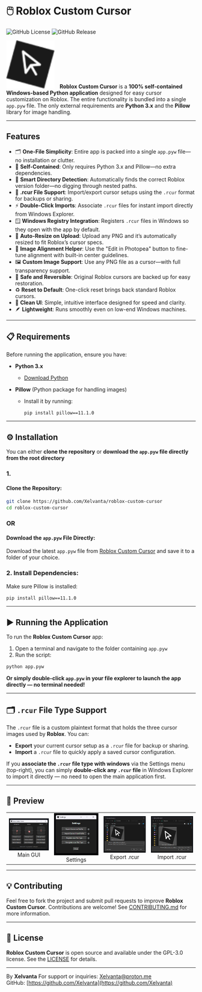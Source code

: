 # 🖱️ Roblox Custom Cursor

![GitHub License](https://img.shields.io/github/license/Xelvanta/roblox-custom-cursor?label=License\&color=orange)
![GitHub Release](https://img.shields.io/github/v/release/Xelvanta/roblox-custom-cursor?include_prereleases\&label=Release\&color=green)

<p align="left">
  <img src="assets/RobloxCustomCursorIcon.png" width="128" style="margin-right: 10px;">
  <strong>Roblox Custom Cursor</strong> is a <strong>100% self-contained Windows-based Python application</strong> designed for easy cursor customization on Roblox.  
  The entire functionality is bundled into a single <code>app.pyw</code> file.  
  The only external requirements are <strong>Python 3.x</strong> and the <strong>Pillow</strong> library for image handling.
</p>

---

## Features

* 🗂️ **One-File Simplicity**: Entire app is packed into a single `app.pyw` file—no installation or clutter.
* 🐍 **Self-Contained**: Only requires Python 3.x and Pillow—no extra dependencies.
* 📁 **Smart Directory Detection**: Automatically finds the correct Roblox version folder—no digging through nested paths.
* 💾 **.rcur File Support**: Import/export cursor setups using the `.rcur` format for backups or sharing.
* ⚡ **Double-Click Imports**: Associate `.rcur` files for instant import directly from Windows Explorer.
* 🪟 **Windows Registry Integration**: Registers `.rcur` files in Windows so they open with the app by default.
* 📐 **Auto-Resize on Upload**: Upload any PNG and it’s automatically resized to fit Roblox’s cursor specs.
* 🎯 **Image Alignment Helper**: Use the "Edit in Photopea" button to fine-tune alignment with built-in center guidelines.
* 🖼️ **Custom Image Support**: Use any PNG file as a cursor—with full transparency support.
* 🛟 **Safe and Reversible**: Original Roblox cursors are backed up for easy restoration.
* ♻️ **Reset to Default**: One-click reset brings back standard Roblox cursors.
* 🧼 **Clean UI**: Simple, intuitive interface designed for speed and clarity.
* 🪶 **Lightweight**: Runs smoothly even on low-end Windows machines.

---

## 📋 Requirements

Before running the application, ensure you have:

* **Python 3.x**

  * [Download Python](https://www.python.org/downloads/)
* **Pillow** (Python package for handling images)

  * Install it by running:

    ```bash
    pip install pillow==11.1.0
    ```

---

## ⚙️ Installation

You can either **clone the repository** or **download the `app.pyw` file directly from the root directory**

### 1.
#### Clone the Repository:

```bash
git clone https://github.com/Xelvanta/roblox-custom-cursor
cd roblox-custom-cursor
```

### OR

#### Download the `app.pyw` File Directly:

Download the latest `app.pyw` file from [Roblox Custom Cursor](https://github.com/Xelvanta/roblox-custom-cursor) and save it to a folder of your choice.

### 2. Install Dependencies:

Make sure Pillow is installed:

```bash
pip install pillow==11.1.0
```

---

## ▶️ Running the Application

To run the **Roblox Custom Cursor** app:

1. Open a terminal and navigate to the folder containing `app.pyw`
2. Run the script:

```bash
python app.pyw
```

**Or simply double-click `app.pyw` in your file explorer to launch the app directly — no terminal needed!**

---

## 🗂️ `.rcur` File Type Support

The `.rcur` file is a custom plaintext format that holds the three cursor images used by **Roblox**. You can:

* **Export** your current cursor setup as a `.rcur` file for backup or sharing.
* **Import** a `.rcur` file to quickly apply a saved cursor configuration.

If you **associate the `.rcur` file type with windows** via the Settings menu (top-right), you can simply **double-click any `.rcur` file** in Windows Explorer to import it directly — no need to open the main application first.

---


## 📸 Preview

<table>
  <tr>
    <td align="center">
      <img src="assets/preview/RCC_Main_GUI_v1.3.1.png" width="200"/><br>Main GUI
    </td>
    <td align="center">
      <img src="assets/preview/RCC_Settings_v1.6.0.png" width="200"/><br>Settings
    </td>
    <td align="center">
      <img src="assets/preview/Export_RCUR_v1.6.6.png" width="200"/><br>Export .rcur
    </td>
    <td align="center">
      <img src="assets/preview/Import_RCUR_v1.6.6.png" width="200"/><br>Import .rcur
    </td>
  </tr>
</table>

---

## 💡 Contributing

Feel free to fork the project and submit pull requests to improve **Roblox Custom Cursor**. Contributions are welcome! See [CONTRIBUTING.md](CONTRIBUTING.md) for more information.

---

## 📝 License

**Roblox Custom Cursor** is open source and available under the GPL-3.0 license. See the [LICENSE](LICENSE) for details.

---

By **Xelvanta**
For support or inquiries: [Xelvanta@proton.me](mailto:Xelvanta@proton.me)  
GitHub: [https://github.com/Xelvanta](https://github.com/Xelvanta)